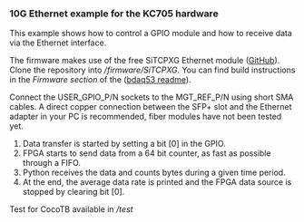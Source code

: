 ### 10G Ethernet example for the KC705 hardware

This example shows how to control a GPIO module and how to receive data via the Ethernet interface.

The firmware makes use of the free SiTCPXG Ethernet module ([GitHub][url1]). Clone the repository into */firmware/SiTCPXG*.
You can find build instructions in the *Firmware section* of the ([bdaq53 readme][url2]).

Connect the USER_GPIO_P/N sockets to the MGT_REF_P/N using short SMA cables.
A direct copper connection between the SFP+ slot and the Ethernet adapter in your PC is recommended, fiber modules have not been tested yet.


[url1]: https://github.com/BeeBeansTechnologies/SiTCPXG_Netlist_for_Kintex7.git
[url2]: https://gitlab.cern.ch/silab/bdaq53#firmware

1. Data transfer is started by setting a bit [0] in the GPIO.
2. FPGA starts to send data from a 64 bit counter, as fast as possible through a FIFO.
3. Python receives the data and counts bytes during a given time period.
4. At the end, the average data rate is printed and the FPGA data source is stopped by clearing bit [0].

Test for CocoTB available in */test*
